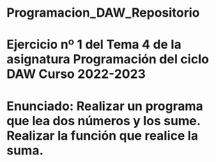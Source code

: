 # Programacion_DAW_Repositorio
# Ejercicio nº 1 del Tema 4 de la asignatura Programación del ciclo DAW Curso 2022-2023
# Enunciado: Realizar un programa que lea dos números y los sume. Realizar la función que realice la suma.
